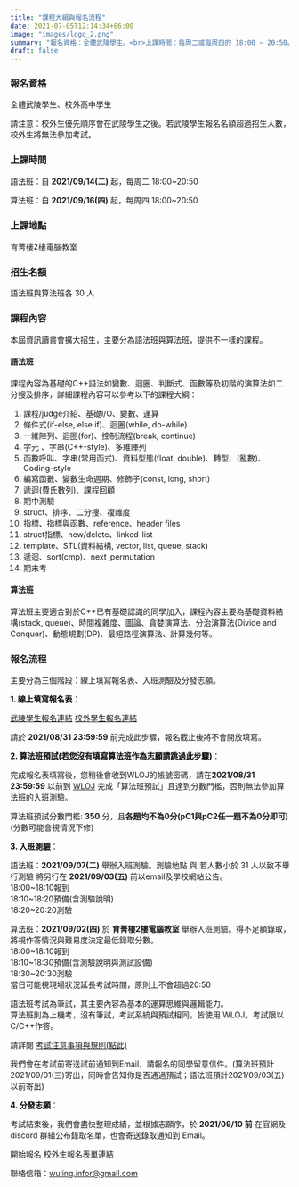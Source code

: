 ```yaml
---
title: "課程大綱與報名流程"
date: 2021-07-05T12:14:34+06:00
image: "images/logo_2.png"
summary: "報名資格：全體武陵學生。<br>上課時間：每周二或每周四的 18:00 ~ 20:50。<br> ..."
draft: false
---
```


### 報名資格

全體武陵學生、校外高中學生 

請注意：校外生優先順序會在武陵學生之後。若武陵學生報名名額超過招生人數，校外生將無法參加考試。

### 上課時間

語法班：自 **2021/09/14(二)** 起，每周二 18:00~20:50

算法班：自 **2021/09/16(四)** 起，每周四 18:00~20:50

### 上課地點

育菁樓2樓電腦教室

### 招生名額

語法班與算法班各 30 人

### 課程內容

本屆資訊讀書會擴大招生，主要分為語法班與算法班，提供不一樣的課程。

#### 語法班

課程內容為基礎的C++語法如變數、迴圈、判斷式、函數等及初階的演算法如二分搜及排序，詳細課程內容可以參考以下的課程大綱：

1. 課程/judge介紹、基礎I/O、變數、運算
2. 條件式(if-else, else if)、迴圈(while, do-while)
3. 一維陣列、迴圈(for)、控制流程(break, continue)
4. 字元 、字串(C++-style)、多維陣列
5. 函數呼叫、字串(常用函式)、資料型態(float, double)、轉型、(亂數)、Coding-style
6. 編寫函數、變數生命週期、修飾子(const, long, short)
7. 遞迴(費氏數列)、課程回顧
8. 期中測驗
9. struct、排序、二分搜、複雜度
10. 指標、指標與函數、reference、header files
11. struct指標、new/delete、linked-list
12. template、STL(資料結構, vector, list, queue, stack)
13. 遞迴、sort(cmp)、next_permutation
14. 期末考

#### 算法班

算法班主要適合對於C++已有基礎認識的同學加入，課程內容主要為基礎資料結構(stack, queue)、時間複雜度、圖論、貪婪演算法、分治演算法(Divide and Conquer)、動態規劃(DP)、最短路徑演算法、計算幾何等。

### 報名流程

主要分為三個階段：線上填寫報名表、入班測驗及分發志願。

**<font color=#000000>1. 線上填寫報名表</font>**：
   
   [武陵學生報名連結](/register)
   [校外學生報名連結](https://forms.gle/pSpwnGd7SWZzheF47)
   
   請於 **2021/08/31 23:59:59** 前完成此步驟，報名截止後將不會開放填寫。
   
   
**<font color=#000000>2. 算法班預試(若您沒有填寫算法班作為志願請跳過此步驟)</font>**：

   完成報名表填寫後，您稍後會收到WLOJ的帳號密碼，請在**2021/08/31 23:59:59** 以前到 [WLOJ](http://wloj.wlsh.tyc.edu.tw/contest/6) 完成「算法班預試」且達到分數門檻，否則無法參加算法班的入班測驗。

   算法班預試分數門檻: **350** 分，且**各題均不為0分(pC1與pC2任一題不為0分即可)** (分數可能會視情況下修)

**<font color=#000000>3. 入班測驗</font>**：
   
   語法班：**2021/09/07(二)** 舉辦入班測驗。測驗地點 與 若人數小於 31 人以致不舉行測驗 將另行在  **2021/09/03(五)**  前以email及學校網站公告。    
      18:00~18:10報到    
      18:10~18:20預備(含測驗說明)    
      18:20~20:20測驗  

   算法班：**2021/09/02(四)** 於 **育菁樓2樓電腦教室** 舉辦入班測驗。得不足額錄取，將視作答情況與難易度決定最低錄取分數。  
      18:00~18:10報到  
      18:10~18:30預備(含測驗說明與測試設備)  
      18:30~20:30測驗  
      當日可能視現場狀況延長考試時間，原則上不會超過20:50  
   
   語法班考試為筆試，其主要內容為基本的運算思維與邏輯能力。  
   算法班則為上機考，沒有筆試，考試系統與預試相同，皆使用 WLOJ。考試限以C/C++作答。

   請詳閱 [考試注意事項與規則(點此)](/announcement/regulations)  

   我們會在考試前寄送試前通知到Email，請報名的同學留意信件。(算法班預計2021/09/01(三)寄出，同時會告知你是否通過預試；語法班預計2021/09/03(五)以前寄出)  

**<font color=#000000>4. 分發志願</font>**：
   
   考試結束後，我們會盡快整理成績，並根據志願序，於 **2021/09/10 前** 在官網及 discord 群組公布錄取名單，也會寄送錄取通知到 Email。
   



 <a href="/register" class="btn btn-sm btn-primary">開始報名</a>
 <a href="https://forms.gle/pSpwnGd7SWZzheF47" class="btn btn-sm btn-primary">校外生報名表單連結</a>

 聯絡信箱：<wuling.infor@gmail.com>